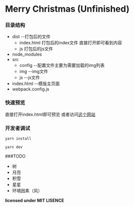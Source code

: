 # Merry Christmas (Unfinished)

### 目录结构

* dist  --打包后的文件
  - index.html 打包后的index文件 直接打开即可看到内容
  - js 打包后的js文件
* node_modules 
* src
  - config --配置文件主要为需要加载的img列表
  - img  --img文件
  - js --js文件
* index.html --模版主页面
* webpack.config.js

### 快速预览
直接打开index.html即可预览
或者访问[这个网站](https://newnewking.github.io/MerryChristmas/)

### 开发者调试

```
yarn install
```

```
yarn dev
```


###TODO
* 树
* 月亮
* 积雪
* 星星
* 环境因素（风）


**licensed under MIT LISENCE**